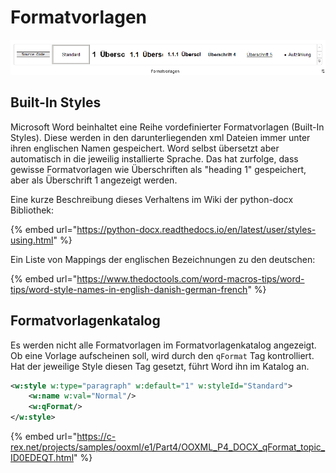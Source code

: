 # Formatvorlagen

![](<../../.gitbook/assets/image (18).png>)

## Built-In Styles

Microsoft Word beinhaltet eine Reihe vordefinierter Formatvorlagen (Built-In Styles). Diese werden in den darunterliegenden xml Dateien immer unter ihren englischen Namen gespeichert. Word selbst übersetzt aber automatisch in die jeweilig installierte Sprache. Das hat zurfolge, dass gewisse Formatvorlagen wie Überschriften als "heading 1" gespeichert, aber als Überschrift 1 angezeigt werden.

Eine kurze Beschreibung dieses Verhaltens im Wiki der python-docx Bibliothek:

{% embed url="https://python-docx.readthedocs.io/en/latest/user/styles-using.html" %}

Ein Liste von Mappings der englischen Bezeichnungen zu den deutschen:

{% embed url="https://www.thedoctools.com/word-macros-tips/word-tips/word-style-names-in-english-danish-german-french" %}

## Formatvorlagenkatalog

Es werden nicht alle Formatvorlagen im Formatvorlagenkatalog angezeigt. Ob eine Vorlage aufscheinen soll, wird durch den `qFormat` Tag kontrolliert. Hat der jeweilige Style diesen Tag gesetzt, führt Word ihn im Katalog an.

```xml
<w:style w:type="paragraph" w:default="1" w:styleId="Standard">
    <w:name w:val="Normal"/>
    <w:qFormat/>
</w:style>
```

{% embed url="https://c-rex.net/projects/samples/ooxml/e1/Part4/OOXML_P4_DOCX_qFormat_topic_ID0EDEQT.html" %}
